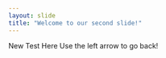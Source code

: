 ```yaml
---
layout: slide
title: "Welcome to our second slide!"
---
```

New Test Here
Use the left arrow to go back!
